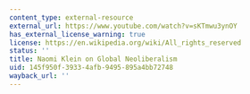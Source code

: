 ```yaml
---
content_type: external-resource
external_url: https://www.youtube.com/watch?v=sKTmwu3ynOY
has_external_license_warning: true
license: https://en.wikipedia.org/wiki/All_rights_reserved
status: ''
title: Naomi Klein on Global Neoliberalism
uid: 145f950f-3933-4afb-9495-895a4bb72748
wayback_url: ''
---
```


